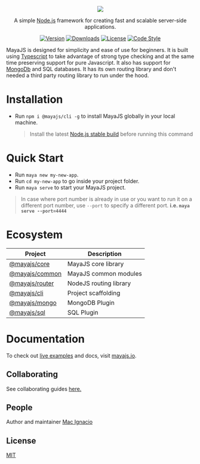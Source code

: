 <p align="center"><img src="https://github.com/mayajs/maya/blob/master/maya.svg"></p>
<p align="center">A simple <a href="http://nodejs.org" target="_blank">Node.js</a> framework for creating fast and scalable server-side applications.</p>
<p align="center">
  <a href="https://www.npmjs.com/package/@mayajs/core"><img src="https://img.shields.io/npm/v/@mayajs/core.svg?style=for-the-badge&logo=appveyor" alt="Version"></a>
  <a href="https://www.npmjs.com/package/@mayajs/core"><img src="https://img.shields.io/npm/dm/@mayajs/core.svg?style=for-the-badge&logo=appveyor" alt="Downloads"></a>
  <a href="https://www.npmjs.com/package/@mayajs/core"><img src="https://img.shields.io/npm/l/@mayajs/core?style=for-the-badge&logo=appveyor" alt="License"></a>
  <a href="https://github.com/microsoft/typescript-tslint-plugin"><img src="https://img.shields.io/badge/code%20style-standard-blue.svg?style=for-the-badge&logo=appveyor" alt="Code Style"></a>
</p>

MayaJS is designed for simplicity and ease of use for beginners. It is built using [Typescript](https://www.typescriptlang.org/) to take advantage of strong type checking and at the same time preserving support for pure Javascript. It also has support for [MongoDb](https://www.mongodb.com/) and SQL databases. It has its own routing library and don't needed a third party routing library to run under the hood.

# Installation

- Run `npm i @mayajs/cli -g` to install MayaJS globally in your local machine.
  > Install the latest [Node.js stable build](https://nodejs.org/en/download/) before running this command

# Quick Start

- Run `maya new my-new-app`.
- Run `cd my-new-app` to go inside your project folder.
- Run `maya serve` to start your MayaJS project.

> In case where port number is already in use or you want to run it on a different port number, use `--port` to specify a different port. **i.e. `maya serve --port=4444`**

# Ecosystem

| Project          | Description            |
| ---------------- | ---------------------- |
| [@mayajs/core]   | MayaJS core library    |
| [@mayajs/common] | MayaJS common modules  |
| [@mayajs/router] | NodeJS routing library |
| [@mayajs/cli]    | Project scaffolding    |
| [@mayajs/mongo]  | MongoDB Plugin         |
| [@mayajs/sql]    | SQL Plugin             |

[@mayajs/core]: https://https://github.com/mayajs/maya
[@mayajs/common]: https://https://github.com/mayajs/common
[@mayajs/router]: https://https://github.com/mayajs/router
[@mayajs/cli]: https://https://github.com/mayajs/cli
[@mayajs/mongo]: https://https://github.com/mayajs/mongo
[@mayajs/sql]: https://https://github.com/mayajs/sql

# Documentation

To check out [live examples](https://github.com/mayajs/sample) and docs, visit [mayajs.io](https://mayajs.io).

## Collaborating

See collaborating guides [here.](https://github.com/mayajs/maya/blob/master/COLLABORATOR_GUIDE.md)

## People

Author and maintainer [Mac Ignacio](https://github.com/Mackignacio)

## License

[MIT](https://github.com/mayajs/maya/blob/master/LICENSE)

